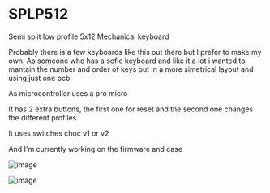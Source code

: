 # SPLP512
Semi split low profile 5x12 Mechanical keyboard

Probably there is a few keyboards like this out there but I prefer to make my own. As someone who has a sofle keyboard and like it a lot i wanted to mantain the number and order of keys but in a more simetrical layout and using just one pcb.

As microcontroller uses a pro micro

It has 2 extra buttons, the first one for reset and the second one changes the different profiles

It uses switches choc v1 or v2

And I'm currently working on the firmware and case

![image](https://github.com/pipazopulento/SPLP512/assets/67767227/960c58d1-9f42-4d7d-bbc7-d38807ee04d8)

![image](https://github.com/pipazopulento/SPLP512/assets/67767227/1d72b070-0eef-4933-be06-975e0af03817)

